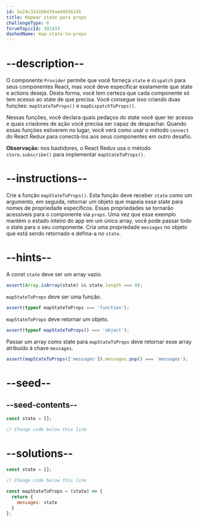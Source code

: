 ```yaml
---
id: 5a24c314108439a4d4036145
title: Mapear state para props
challengeType: 6
forumTopicId: 301433
dashedName: map-state-to-props
---
```


# --description--

O componente `Provider` permite que você forneça `state` e `dispatch` para seus componentes React, mas você deve especificar exatamente que state e actions deseja. Desta forma, você tem certeza que cada componente só tem acesso ao state de que precisa. Você consegue isso criando duas funções: `mapStateToProps()` e `mapDispatchToProps()`.

Nessas funções, você declara quais pedaços do state você quer ter acesso e quais criadores de ação você precisa ser capaz de despachar. Quando essas funções estiverem no lugar, você verá como usar o método `connect` do React Redux para conectá-los aos seus componentes em outro desafio.

**Observação:** nos bastidores, o React Redux usa o método `store.subscribe()` para implementar `mapStateToProps()`.

# --instructions--

Crie a função `mapStateToProps()`. Esta função deve receber `state` como um argumento, em seguida, retornar um objeto que mapeia esse state para nomes de propriedade específicos. Essas propriedades se tornarão acessíveis para o componente via `props`. Uma vez que esse exemplo mantém o estado inteiro do app em um único array, você pode passar todo o state para o seu componente. Cria uma propriedade `messages` no objeto que está sendo retornado e defina-a no `state`.

# --hints--

A const `state` deve ser um array vazio.

```js
assert(Array.isArray(state) && state.length === 0);
```

`mapStateToProps` deve ser uma função.

```js
assert(typeof mapStateToProps === 'function');
```

`mapStateToProps` deve retornar um objeto.

```js
assert(typeof mapStateToProps() === 'object');
```

Passar um array como state para `mapStateToProps` deve retornar esse array atribuído à chave `messages`.

```js
assert(mapStateToProps(['messages']).messages.pop() === 'messages');
```

# --seed--

## --seed-contents--

```jsx
const state = [];

// Change code below this line
```

# --solutions--

```jsx
const state = [];

// Change code below this line

const mapStateToProps = (state) => {
  return {
    messages: state
  }
};
```
